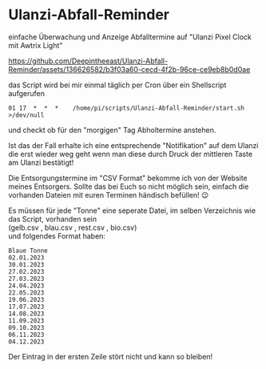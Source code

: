 # Ulanzi-Abfall-Reminder
einfache Überwachung und Anzeige Abfalltermine auf "Ulanzi Pixel Clock mit Awtrix Light"


https://github.com/Deepintheeast/Ulanzi-Abfall-Reminder/assets/136626582/b3f03a60-cecd-4f2b-96ce-ce9eb8b0d0ae


das Script wird bei mir einmal täglich per Cron über ein Shellscript aufgerufen

``01 17  *  *  *    /home/pi/scripts/Ulanzi-Abfall-Reminder/start.sh    >/dev/null``

und checkt ob für den "morgigen" Tag Abholtermine anstehen.

Ist das der Fall erhalte ich eine entsprechende "Notifikation" auf dem Ulanzi die erst wieder weg geht wenn
man diese durch Druck der mittleren Taste am Ulanzi bestätigt!



Die Entsorgungstermine im "CSV Format" bekomme ich von der Website meines Entsorgers. Sollte das bei Euch so nicht möglich sein, einfach die vorhanden Dateien mit euren Terminen händisch befüllen! 😉

Es müssen für jede "Tonne" eine seperate Datei, im selben Verzeichnis wie das Script, vorhanden sein <br> (gelb.csv , blau.csv , rest.csv , bio.csv) <br>und folgendes Format haben:

```
Blaue Tonne 
02.01.2023 
30.01.2023 
27.02.2023 
27.03.2023 
24.04.2023
22.05.2023
19.06.2023
17.07.2023
14.08.2023
11.09.2023
09.10.2023
06.11.2023
04.12.2023
```

Der Eintrag in der ersten Zeile stört nicht und kann so bleiben!
